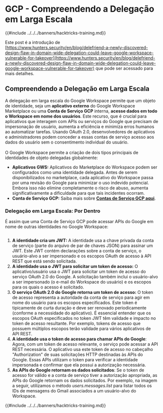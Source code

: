 # GCP - Compreendendo a Delegação em Larga Escala

{{#include ../../../banners/hacktricks-training.md}}

Este post é a introdução de [https://www.hunters.security/en/blog/delefriend-a-newly-discovered-design-flaw-in-domain-wide-delegation-could-leave-google-workspace-vulnerable-for-takeover](https://www.hunters.security/en/blog/delefriend-a-newly-discovered-design-flaw-in-domain-wide-delegation-could-leave-google-workspace-vulnerable-for-takeover) que pode ser acessado para mais detalhes.

## **Compreendendo a Delegação em Larga Escala**

A delegação em larga escala do Google Workspace permite que um objeto de identidade, seja um **aplicativo externo** do Google Workspace Marketplace ou uma **Conta de Serviço GCP** interna, **acesse dados em todo o Workspace em nome dos usuários**. Este recurso, que é crucial para aplicativos que interagem com APIs ou serviços do Google que precisam de impersonação de usuário, aumenta a eficiência e minimiza erros humanos ao automatizar tarefas. Usando OAuth 2.0, desenvolvedores de aplicativos e administradores podem conceder a essas contas de serviço acesso aos dados do usuário sem o consentimento individual do usuário.\
\
O Google Workspace permite a criação de dois tipos principais de identidades de objeto delegadas globalmente:

- **Aplicativos GWS:** Aplicativos do Marketplace do Workspace podem ser configurados como uma identidade delegada. Antes de serem disponibilizados no marketplace, cada aplicativo do Workspace passa por uma revisão do Google para minimizar o uso indevido potencial. Embora isso não elimine completamente o risco de abuso, aumenta significativamente a dificuldade para que tais incidentes ocorram.
- **Conta de Serviço GCP:** Saiba mais sobre [**Contas de Serviço GCP aqui**](../gcp-basic-information/#service-accounts).

### **Delegação em Larga Escala: Por Dentro**

É assim que uma Conta de Serviço GCP pode acessar APIs do Google em nome de outras identidades no Google Workspace:

<figure><img src="../../../images/image (58).png" alt=""><figcaption></figcaption></figure>

1. **A identidade cria um JWT:** A identidade usa a chave privada da conta de serviço (parte do arquivo de par de chaves JSON) para assinar um JWT. Este JWT contém declarações sobre a conta de serviço, o usuário-alvo a ser impersonado e os escopos OAuth de acesso à API REST que está sendo solicitada.
2. **A identidade usa o JWT para solicitar um token de acesso:** O aplicativo/usuário usa o JWT para solicitar um token de acesso do serviço OAuth 2.0 do Google. A solicitação também inclui o usuário-alvo a ser impersonado (o e-mail do Workspace do usuário) e os escopos para os quais o acesso é solicitado.
3. **O serviço OAuth 2.0 do Google retorna um token de acesso:** O token de acesso representa a autoridade da conta de serviço para agir em nome do usuário para os escopos especificados. Este token é tipicamente de curta duração e deve ser renovado periodicamente (conforme a necessidade do aplicativo). É essencial entender que os escopos OAuth especificados no token JWT têm validade e impacto no token de acesso resultante. Por exemplo, tokens de acesso que possuem múltiplos escopos terão validade para vários aplicativos de API REST.
4. **A identidade usa o token de acesso para chamar APIs do Google**: Agora, com um token de acesso relevante, o serviço pode acessar a API REST necessária. O aplicativo usa este token de acesso no cabeçalho "Authorization" de suas solicitações HTTP destinadas às APIs do Google. Essas APIs utilizam o token para verificar a identidade impersonada e confirmar que ela possui a autorização necessária.
5. **As APIs do Google retornam os dados solicitados**: Se o token de acesso for válido e a conta de serviço tiver a autorização apropriada, as APIs do Google retornam os dados solicitados. Por exemplo, na imagem a seguir, utilizamos o método _users.messages.list_ para listar todos os IDs de mensagens do Gmail associados a um usuário-alvo do Workspace.

{{#include ../../../banners/hacktricks-training.md}}
